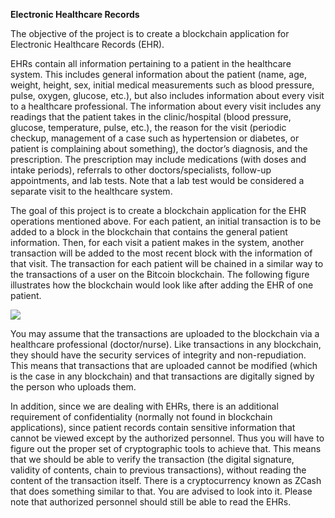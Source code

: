 **Electronic Healthcare Records**

The objective of the project is to create a blockchain application for Electronic Healthcare Records (EHR).

EHRs contain all information pertaining to a patient in the healthcare system. This includes general information about the patient (name, age, weight, height, sex, initial medical measurements such as blood pressure, pulse, oxygen, glucose, etc.), but also includes information about every visit to a healthcare professional. The information about every visit includes any readings that the patient takes in the clinic/hospital (blood pressure, glucose, temperature, pulse, etc.), the reason for the visit (periodic checkup, management of a case such as hypertension or diabetes, or patient is complaining about something), the doctor’s diagnosis, and the prescription. The prescription may include medications (with doses and intake periods), referrals to other doctors/specialists, follow-up appointments, and lab tests. Note that a lab test would be considered a separate visit to the healthcare system.

The goal of this project is to create a blockchain application for the EHR operations mentioned above. For each patient, an initial transaction is to be added to a block in the blockchain that contains the general patient information. Then, for each visit a patient makes in the system, another transaction will be added to the most recent block with the information of that visit. The transaction for each patient will be chained in a similar way to the transactions of a user on the Bitcoin blockchain. The following figure illustrates how the blockchain would look like after adding the EHR of one patient.

![](https://github.com/abzokhattab/Electronic-Healthcare-Records/raw/main/blockchain.png)

You may assume that the transactions are uploaded to the blockchain via a healthcare professional (doctor/nurse). Like transactions in any blockchain, they should have the security services of integrity and non-repudiation. This means that transactions that are uploaded cannot be modified (which is the case in any blockchain) and that transactions are digitally signed by the person who uploads them.


In addition, since we are dealing with EHRs, there is an additional requirement of confidentiality (normally not found in blockchain applications), since patient records contain sensitive information that cannot be viewed except by the authorized personnel. Thus you will have to figure out the proper set of cryptographic tools to achieve that. This means that we should be able to verify the transaction (the digital signature, validity of contents, chain to previous transactions), without reading the content of the transaction itself. There is a cryptocurrency known as ZCash that does something similar to that. You are advised to look into it. Please note that authorized personnel should still be able to read the EHRs. 
